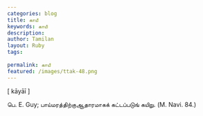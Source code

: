 ```yaml
---
categories: blog
title: காயீ
keywords: காயீ
description: 
author: Tamilan
layout: Ruby
tags: 
 
permalink: காயீ
featured: /images/ttak-48.png
---
```

  
[ kāyāī ]  
  
பெ. E. Guy; பாய்மரத்திற்குஆதாரமாகக் கட்டப்படுங் கயிறு. (M. Navi. 84.)